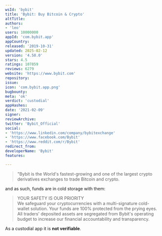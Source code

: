 ```yaml
---
wsId: 'bybit'
title: 'Bybit: Buy Bitcoin & Crypto'
altTitle: 
authors:
- 'leo'
users: 10000000
appId: 'com.bybit.app'
appCountry: 
released: '2019-10-31'
updated: 2025-02-12
version: '4.58.0'
stars: 4.5
ratings: 107859
reviews: 6279
website: 'https://www.bybit.com'
repository: 
issue: 
icon: 'com.bybit.app.png'
bugbounty: 
meta: 'ok'
verdict: 'custodial'
appHashes: 
date: '2021-02-09'
signer: 
reviewArchive: 
twitter: 'Bybit_Official'
social:
- 'https://www.linkedin.com/company/bybitexchange'
- 'https://www.facebook.com/Bybit'
- 'https://www.reddit.com/r/Bybit'
redirect_from: 
developerName: 'Bybit'
features: 

---
```


> "Bybit is the World's fastest-growing and one of the largest crypto
  derivatives exchanges to trade Bitcoin and crypto.

and as such, funds are in cold storage with them:

> YOUR SAFETY IS OUR PRIORITY<br>
  We safeguard your cryptocurrencies with a multi-signature cold-wallet
  solution. Your funds are 100% protected from the prying eyes. All traders'
  deposited assets are segregated from Bybit's operating budget to increase our
  financial accountability and transparency.

As a custodial app it is **not verifiable**.
